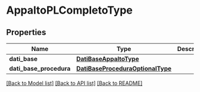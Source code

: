 # AppaltoPLCompletoType

## Properties
Name | Type | Description | Notes
------------ | ------------- | ------------- | -------------
**dati_base** | [**DatiBaseAppaltoType**](DatiBaseAppaltoType.md) |  | [optional] 
**dati_base_procedura** | [**DatiBaseProceduraOptionalType**](DatiBaseProceduraOptionalType.md) |  | [optional] 

[[Back to Model list]](../README.md#documentation-for-models) [[Back to API list]](../README.md#documentation-for-api-endpoints) [[Back to README]](../README.md)

